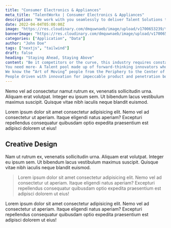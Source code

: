 ```yaml
---
title: "Consumer Electronics & Appliances"
meta_title: "TalentWorkx | Consumer Electronics & Appliances"
description: "We work with you seamlessly to deliver Talent Solutions that will allow you to build your talent pool into one made up of –"
date: 2022-04-04T05:00:00Z
image: "https://res.cloudinary.com/dmquwnaeb/image/upload/v1700653239/talentWorkx/edcnlvn0ezzhzhgsncbz.jpg"
bannerImage: "https://res.cloudinary.com/dmquwnaeb/image/upload/v1700653239/talentWorkx/edcnlvn0ezzhzhgsncbz.jpg"
categories: ["Application", "Data"]
author: "John Doe"
tags: ["nextjs", "tailwind"]
draft: false
heading: "Staying Ahead, Staying Above"
content: "Be it competitors or the curve, this industry requires constant change. Products with Innovation are not the only prowess you need to stay ahead and above.
You need more- A Talent pool made up of forward-thinking innovators who possess the capability to lead through constant shifts in the market place, understand the evolving consumer needs and innovate with the changes of a Global marketplace.
We know the “Art of Moving” people from the Periphery to the Center of your workplace. We work with you seamlessly to deliver Talent Solutions that will allow you to build your talent pool into one made up of –
People driven with innovation for impeccable product and penetration both Local and Global."
---
```


Nemo vel ad consectetur namut rutrum ex, venenatis sollicitudin urna. Aliquam erat volutpat. Integer eu ipsum sem. Ut bibendum lacus vestibulum maximus suscipit. Quisque vitae nibh iaculis neque blandit euismod.

Lorem ipsum dolor sit amet consectetur adipisicing elit. Nemo vel ad consectetur ut aperiam. Itaque eligendi natus aperiam? Excepturi repellendus consequatur quibusdam optio expedita praesentium est adipisci dolorem ut eius!

## Creative Design

Nam ut rutrum ex, venenatis sollicitudin urna. Aliquam erat volutpat. Integer eu ipsum sem. Ut bibendum lacus vestibulum maximus suscipit. Quisque vitae nibh iaculis neque blandit euismod.

> Lorem ipsum dolor sit amet consectetur adipisicing elit. Nemo vel ad consectetur ut aperiam. Itaque eligendi natus aperiam? Excepturi repellendus consequatur quibusdam optio expedita praesentium est adipisci dolorem ut eius!

Lorem ipsum dolor sit amet consectetur adipisicing elit. Nemo vel ad consectetur ut aperiam. Itaque eligendi natus aperiam? Excepturi repellendus consequatur quibusdam optio expedita praesentium est adipisci dolorem ut eius!
